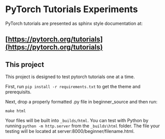 # PyTorch Tutorials Experiments

PyTorch tutorials are presented as sphinx style documentation at:

## [https://pytorch.org/tutorials](https://pytorch.org/tutorials)

## This project

This project is designed to test pytorch tutorials one at a time.

First, run `pip install -r requirements.txt` to get the theme and prerequisits.  

Next, drop a properly formatted .py file in beginner_source and then run:

```
make html 
```
Your files will be built into `_builds/html`. You can test with Python by running `python -m http.server` from the `_builds\html` folder. The file your testing will be located at server:8000/beginner/filename.html.


